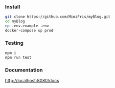### Install
```bash
git clone https://github.com/MiniFris/myBlog.git
cd myBlog
cp .env.example .env
docker-compose up prod
```

### Testing
```bash
npm i
npm run test
```

### Documentation
[http://localhost:8080/docs](http://localhost:8080/docs)